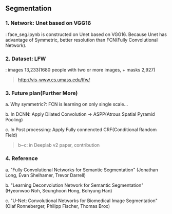 ## Segmentation

### 1. Network: Unet based on VGG16
: face_seg.ipynb is constructed on Unet based on VGG16. Because Unet has advantage of Symmetric, better resolution than FCN(Fully Convolutional Network).

### 2. Dataset: LFW
: images 13,233(1680 people with two or more images, + masks 2,927)
> http://vis-www.cs.umass.edu/lfw/

### 3. Future plan(Further More)
a. Why symmetric?: FCN is learning on only single scale…

b. In DCNN: Apply Dilated Convolution → ASPP(Atrous Spatial Pyramid Pooling)

c. In Post processing: Apply Fully connencted CRF(Conditional Random Field)

> b~c: in Deeplab v2 paper, contribution 

### 4. Reference
a. "Fully Convolutional Networks for Semantic Segmentation" (Jonathan Long, Evan Shelhamer, Trevor Darrell)

b. "Learning Deconvolution Network for Semantic Segmentation" (Hyeonwoo Noh, Seunghoon Hong, Bohyung Han)

c. "U-Net: Convolutional Networks for Biomedical Image Segmentation" (Olaf Ronneberger, Philipp Fischer, Thomas Brox)
